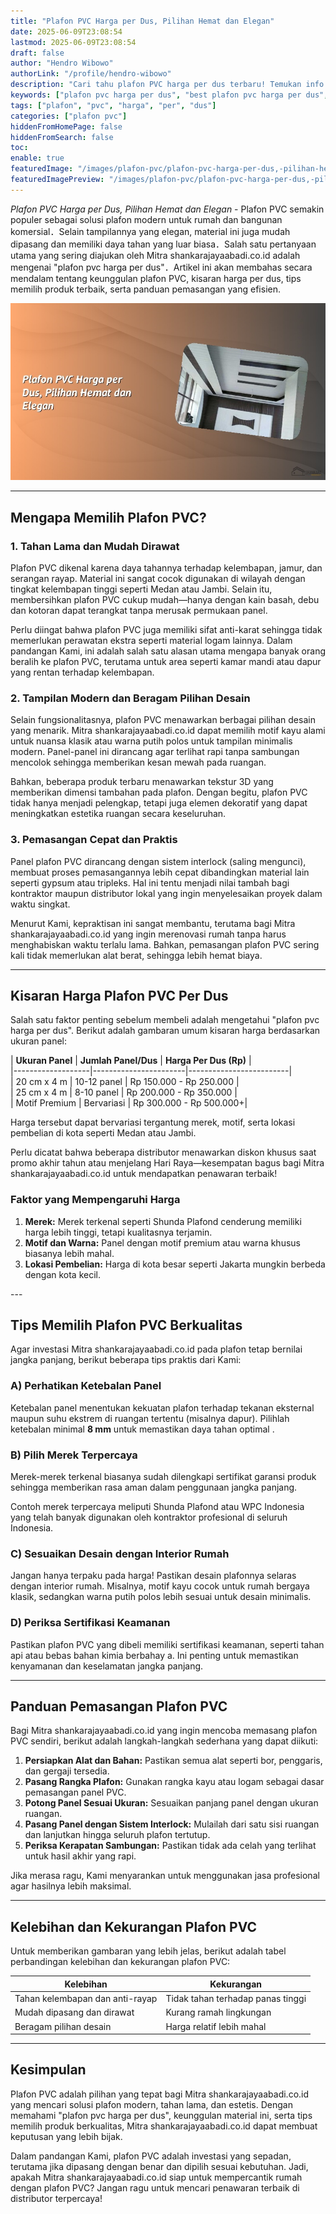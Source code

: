 ```yaml
---
title: "Plafon PVC Harga per Dus, Pilihan Hemat dan Elegan"
date: 2025-06-09T23:08:54
lastmod: 2025-06-09T23:08:54
draft: false
author: "Hendro Wibowo"
authorLink: "/profile/hendro-wibowo"
description: "Cari tahu plafon PVC harga per dus terbaru! Temukan info lengkap, keunggulan, dan tips memilih plafon PVC terbaik untuk rumah Anda. Klik untuk detailnya!"
keywords: ["plafon pvc harga per dus", "best plafon pvc harga per dus", "plafon pvc harga per dus guide"]
tags: ["plafon", "pvc", "harga", "per", "dus"]
categories: ["plafon pvc"]
hiddenFromHomePage: false
hiddenFromSearch: false
toc:
enable: true
featuredImage: "/images/plafon-pvc/plafon-pvc-harga-per-dus,-pilihan-hemat-dan-elegan.jpg"
featuredImagePreview: "/images/plafon-pvc/plafon-pvc-harga-per-dus,-pilihan-hemat-dan-elegan.jpg"
---
```


*Plafon PVC Harga per Dus, Pilihan Hemat dan Elegan* - Plafon PVC semakin populer sebagai solusi plafon modern untuk rumah dan bangunan komersial．Selain tampilannya yang elegan, material ini juga mudah dipasang dan memiliki daya tahan yang luar biasa．Salah satu pertanyaan utama yang sering diajukan oleh Mitra shankarajayaabadi.co.id adalah mengenai "plafon pvc harga per dus"．Artikel ini akan membahas secara mendalam tentang keunggulan plafon PVC, kisaran harga per dus, tips memilih produk terbaik, serta panduan pemasangan yang efisien.  

![Plafon PVC Harga per Dus, Pilihan Hemat dan Elegan](/images/plafon-pvc/plafon-pvc-harga-per-dus,-pilihan-hemat-dan-elegan.jpg)

---

## Mengapa Memilih Plafon PVC?  

### 1. Tahan Lama dan Mudah Dirawat  
Plafon PVC dikenal karena daya tahannya terhadap kelembapan, jamur, dan serangan rayap. Material ini sangat cocok digunakan di wilayah dengan tingkat kelembapan tinggi seperti Medan atau Jambi. Selain itu, membersihkan plafon PVC cukup mudah—hanya dengan kain basah, debu dan kotoran dapat terangkat tanpa merusak permukaan panel.

Perlu diingat bahwa plafon PVC juga memiliki sifat anti-karat sehingga tidak memerlukan perawatan ekstra seperti material logam lainnya. Dalam pandangan Kami, ini adalah salah satu alasan utama mengapa banyak orang beralih ke plaf​on PVC, terutama untuk area seperti kamar mandi atau dapur yang rentan terhadap kelembapan.

### 2. Tampilan Modern dan Beragam Pilihan Desain  
Selain fungsionalitasnya, plafon PVC menawarkan berbagai pilihan desain yang menarik. Mitra​ shankarajayaabadi.co.id dapat memilih motif kayu alami untuk nuansa klasik atau warna putih polos untuk tampilan minimalis modern. Panel-panel ini dirancang agar terlihat rapi tanpa sambungan mencolok sehingga memberikan kesan mewah pada ruangan.   

Bahkan, beberapa produk terbaru menawarkan tekstur 3D yang memberikan dimensi tambahan pada plafon. Dengan begitu, plafon PVC tidak hanya menjadi pelengkap, tetapi juga elemen dekoratif yang dapat meningkatkan estetika ruangan secara keseluruhan.

### 3. Pemasangan Cepat dan Praktis  
Panel plafon PVC dirancang dengan sistem interlock (saling mengunci), membuat proses pemasangannya lebih cepat dibandingkan material lain seperti gypsum atau tripleks. Hal ini tentu menjadi nilai tambah bagi kontraktor maupun distributor lokal yang ingin menyelesaikan proyek dalam waktu singkat.  

Menurut Kami, kepraktisan ini sangat membantu, terutama bagi Mitra shankarajayaabadi.co.id yang ingin merenovasi rumah tanpa harus menghabiskan waktu terlalu lama. Bahkan, pemasangan plafon PVC sering kali tidak memerlukan alat berat, sehingga lebih hemat biaya.

---

## Kisaran Harga Plafon PVC Per Dus  

Salah satu faktor penting sebelum membeli adalah mengetahui "plafon pvc harga per dus". Berikut adalah gambaran umum kisaran harga berdasarkan ukuran panel:  

| **Ukuran Panel** | **Jumlah Panel/Dus** | **Harga Per Dus (Rp)** |  
|-------------------|-​----------------------|-------------------------|  
| 20 cm x 4 m      | 10-12 panel          | Rp 150.000 - Rp 250.000 |  
| 25 cm x 4 m      | 8-10 panel           | Rp 200.000 - Rp 350.000 |  
| Motif Premium    | Bervariasi           | Rp 300.000 - Rp 500.000+|  

Harga tersebut dapat bervariasi tergantung merek, motif, serta lokasi pembelian di kota seperti Medan atau Jambi.  

Perlu dicatat bahwa beberapa distributor menawarkan diskon khusus saat promo akhir tahun atau menjelang Hari Raya—kesempatan bagus bagi Mitra shankarajayaabadi.co.id untuk mendapatkan penawaran terbaik!  

### Faktor yang Mempengaruhi Harga  
1. **Merek:** Merek terkenal seperti Shunda Plafond cenderung memiliki harga lebih tinggi, tetapi kualitasnya terjamin.  
2. **Motif dan Warna:** Panel dengan motif premium atau warna khusus biasanya lebih mahal.  
3. **Lokasi Pembelian:** Harga di kota besar seperti Jakarta mungkin berbeda dengan kota kecil.  

​---

## Tips Memilih Plafon PVC Berkualitas  

Agar investasi Mitra shankarajayaabadi.co.id pada plafon tetap bernilai jangka panjang, berikut beberapa tips praktis dari Kami:  

### A) Perhatikan Ketebalan Panel  
Ketebalan panel menentukan kekuatan plafon terhadap tekanan eksternal maupun suhu ekstrem di ruangan tertentu (misalnya dapur). Pilihlah ketebalan minimal **8 mm** untuk memastikan daya tahan optimal .  

### B) Pilih Merek Terpercaya  
Merek-merek terkenal biasanya sudah dilengkapi sertifikat garansi produk sehingga memberikan rasa aman dalam penggunaan jangka panjang.  

Contoh merek terpercaya meliputi Shunda Plafond atau WPC Indonesia yang telah banyak digunakan oleh kontraktor profesional di seluruh Indonesia.  

### C) Sesuaikan Desain dengan Interior Rumah  
Jangan hanya terpaku pada harga! Pastikan desain plafonnya selaras dengan interior rumah. Misalnya, motif kayu cocok untuk rumah bergaya klasik, sedangkan warna putih polos lebih sesuai untuk desain minimalis.  

### D) Periksa Sertifikasi Keamanan  
Pastikan plafon PVC yang dibeli memiliki sertifikasi keamanan, seperti tahan api atau bebas bahan kimia berbahay a. Ini penting untuk memastikan kenyamanan dan keselamatan jangka panjang.  

---

## Panduan Pemasangan Plafon PVC  

Bagi Mitra shankarajayaabadi.co.id yang ingin mencoba memasang plafon PVC sendiri, berikut adalah langkah-langkah sederhana yang dapat diikuti:  

1. **Persiapkan Alat dan Bahan:** Pastikan semua alat seperti bor, penggaris, dan gergaji tersedia.  
2. **Pasang Rangka Plafon:** Gunakan rangka kayu atau logam sebagai dasar pemasangan panel PVC.  
3. **Potong Panel Sesuai Ukuran:** Sesuaikan panjang panel dengan ukuran ruangan.  
4. **Pasang Panel dengan Sistem Interlock:** Mulailah dari satu sisi ruangan dan lanjutkan hingga seluruh plafon tertutup.  
5. **Periksa Kerapatan Sambungan:** Pastikan tidak ada celah yang terlihat untuk hasil akhir yang rapi.  

Jika merasa ragu, Kami menyarankan untuk menggunakan jasa profesional agar hasilnya lebih maksimal.  

---

## Kelebihan dan Kekurangan Plafon PVC  

Untuk memberikan gambaran yang lebih jelas, berikut adalah tabel perbandingan kelebihan dan kekurangan plafon PVC:  

| **Kelebihan**                     | **Kekurangan**                  |  
|------------------------------------|----------------------------------|  
| Tahan kelembapan dan anti-rayap    | Tidak tahan terhadap panas tinggi|  
| Mudah dipasang dan dirawat         | Kurang ramah lingkungan          |  
| Beragam pilihan desain             | Harga relatif lebih mahal        |  

---

## Kesimpulan  

Plafon PVC adalah pilihan yang tepat bagi Mitra shankarajayaabadi.co.id yang mencari solusi plafon modern, tahan lama, dan estetis. Dengan memahami "plafon pvc harga per dus", keunggulan material ini, serta tips memilih produk berkualitas, Mitra shankarajayaabadi.co.id dapat membuat keputusan yang lebih bijak.  

Dalam pandangan Kami, plafon PVC adalah investasi yang sepadan, terutama jika dipasang dengan benar dan dipilih sesuai kebutuhan. Jadi, apakah Mitra shankarajayaabadi.co.id siap untuk mempercantik rumah dengan plafon PVC? Jangan ragu untuk mencari penawaran terbaik di distributor terpercaya!
